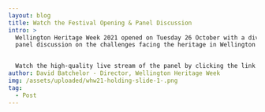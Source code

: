 ```yaml
---
layout: blog
title: Watch the Festival Opening & Panel Discussion
intro: >
  Wellington Heritage Week 2021 opened on Tuesday 26 October with a diverse
  panel discussion on the challenges facing the heritage in Wellington City. 


  Watch the high-quality live stream of the panel by clicking the link in this blog post. 
author: David Batchelor - Director, Wellington Heritage Week
img: /assets/uploaded/whw21-holding-slide-1-.png
tag:
  - Post
---
```

